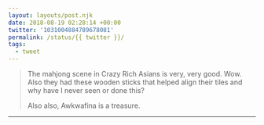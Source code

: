 ```yaml
---
layout: layouts/post.njk
date: 2018-08-19 02:28:14 +00:00
twitter: '1031004884789678081'
permalink: /status/{{ twitter }}/
tags: 
  - tweet
---
```


> The mahjong scene in Crazy Rich Asians is very, very good. Wow. Also they had these wooden sticks that helped align their tiles and why have I never seen or done this?
> 
> Also also, Awkwafina is a treasure.

---
